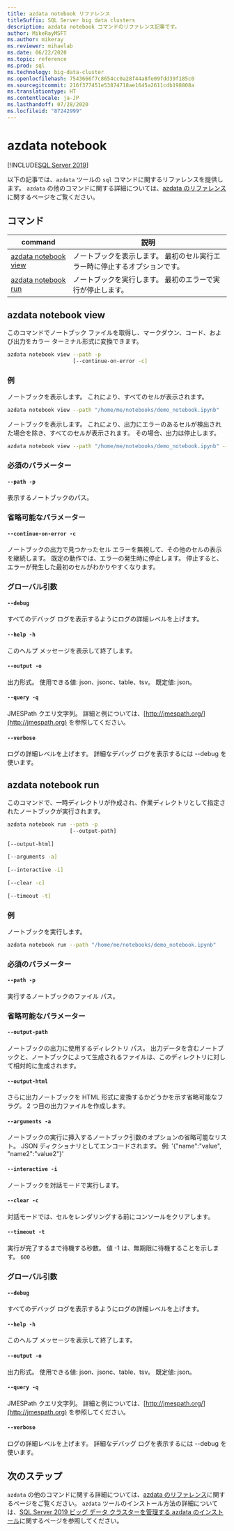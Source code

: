 ```yaml
---
title: azdata notebook リファレンス
titleSuffix: SQL Server big data clusters
description: azdata notebook コマンドのリファレンス記事です。
author: MikeRayMSFT
ms.author: mikeray
ms.reviewer: mihaelab
ms.date: 06/22/2020
ms.topic: reference
ms.prod: sql
ms.technology: big-data-cluster
ms.openlocfilehash: 7543666f7c8654cc0a28f44a8fe09fdd39f185c0
ms.sourcegitcommit: 216f377451e53874718ae1645a2611cdb198808a
ms.translationtype: HT
ms.contentlocale: ja-JP
ms.lasthandoff: 07/28/2020
ms.locfileid: "87242999"
---
```

# <a name="azdata-notebook"></a>azdata notebook

[!INCLUDE[SQL Server 2019](../includes/applies-to-version/sqlserver2019.md)]

以下の記事では、`azdata` ツールの `sql` コマンドに関するリファレンスを提供します。 `azdata` の他のコマンドに関する詳細については、[azdata のリファレンス](reference-azdata.md)に関するページをご覧ください。

## <a name="commands"></a>コマンド
| command | 説明 |
| --- | --- |
[azdata notebook view](#azdata-notebook-view) | ノートブックを表示します。  最初のセル実行エラー時に停止するオプションです。
[azdata notebook run](#azdata-notebook-run) | ノートブックを実行します。  最初のエラーで実行が停止します。
## <a name="azdata-notebook-view"></a>azdata notebook view
このコマンドでノートブック ファイルを取得し、マークダウン、コード、および出力をカラー ターミナル形式に変換できます。
```bash
azdata notebook view --path -p 
                     [--continue-on-error -c]
```
### <a name="examples"></a>例
ノートブックを表示します。  これにより、すべてのセルが表示されます。
```bash
azdata notebook view --path "/home/me/notebooks/demo_notebook.ipynb"
```
ノートブックを表示します。  これにより、出力にエラーのあるセルが検出された場合を除き、すべてのセルが表示されます。  その場合、出力は停止します。
```bash
azdata notebook view --path "/home/me/notebooks/demo_notebook.ipynb" --stop-on-error
```
### <a name="required-parameters"></a>必須のパラメーター
#### `--path -p`
表示するノートブックのパス。
### <a name="optional-parameters"></a>省略可能なパラメーター
#### `--continue-on-error -c`
ノートブックの出力で見つかったセル エラーを無視して、その他のセルの表示を継続します。  既定の動作では、エラーの発生時に停止します。  停止すると、エラーが発生した最初のセルがわかりやすくなります。
### <a name="global-arguments"></a>グローバル引数
#### `--debug`
すべてのデバッグ ログを表示するようにログの詳細レベルを上げます。
#### `--help -h`
このヘルプ メッセージを表示して終了します。
#### `--output -o`
出力形式。  使用できる値: json、jsonc、table、tsv。  既定値: json。
#### `--query -q`
JMESPath クエリ文字列。 詳細と例については、[http://jmespath.org/](http://jmespath.org) を参照してください。
#### `--verbose`
ログの詳細レベルを上げます。 詳細なデバッグ ログを表示するには --debug を使います。
## <a name="azdata-notebook-run"></a>azdata notebook run
このコマンドで、一時ディレクトリが作成され、作業ディレクトリとして指定されたノートブックが実行されます。
```bash
azdata notebook run --path -p 
                    [--output-path]  
                    
[--output-html]  
                    
[--arguments -a]  
                    
[--interactive -i]  
                    
[--clear -c]  
                    
[--timeout -t]
```
### <a name="examples"></a>例
ノートブックを実行します。
```bash
azdata notebook run --path "/home/me/notebooks/demo_notebook.ipynb"
```
### <a name="required-parameters"></a>必須のパラメーター
#### `--path -p`
実行するノートブックのファイル パス。
### <a name="optional-parameters"></a>省略可能なパラメーター
#### `--output-path`
ノートブックの出力に使用するディレクトリ パス。  出力データを含むノートブックと、ノートブックによって生成されるファイルは、このディレクトリに対して相対的に生成されます。
#### `--output-html`
さらに出力ノートブックを HTML 形式に変換するかどうかを示す省略可能なフラグ。  2 つ目の出力ファイルを作成します。
#### `--arguments -a`
ノートブックの実行に挿入するノートブック引数のオプションの省略可能なリスト。  JSON ディクショナリとしてエンコードされます。  例: '{"name":"value", "name2":"value2"}'
#### `--interactive -i`
ノートブックを対話モードで実行します。
#### `--clear -c`
対話モードでは、セルをレンダリングする前にコンソールをクリアします。
#### `--timeout -t`
実行が完了するまで待機する秒数。 値 -1 は、無期限に待機することを示します。
`600`
### <a name="global-arguments"></a>グローバル引数
#### `--debug`
すべてのデバッグ ログを表示するようにログの詳細レベルを上げます。
#### `--help -h`
このヘルプ メッセージを表示して終了します。
#### `--output -o`
出力形式。  使用できる値: json、jsonc、table、tsv。  既定値: json。
#### `--query -q`
JMESPath クエリ文字列。 詳細と例については、[http://jmespath.org/](http://jmespath.org) を参照してください。
#### `--verbose`
ログの詳細レベルを上げます。 詳細なデバッグ ログを表示するには --debug を使います。

## <a name="next-steps"></a>次のステップ

`azdata` の他のコマンドに関する詳細については、[azdata のリファレンス](reference-azdata.md)に関するページをご覧ください。 `azdata` ツールのインストール方法の詳細については、[SQL Server 2019 ビッグ データ クラスターを管理する azdata のインストール](deploy-install-azdata.md)に関するページを参照してください。
